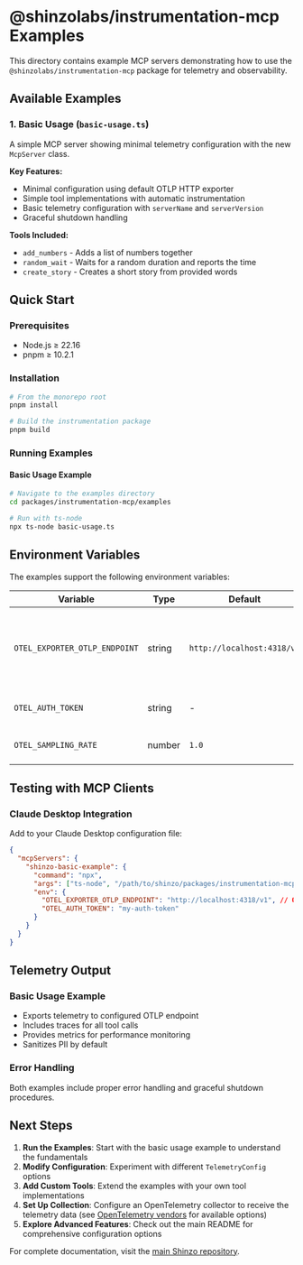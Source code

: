 # @shinzolabs/instrumentation-mcp Examples

This directory contains example MCP servers demonstrating how to use the `@shinzolabs/instrumentation-mcp` package for telemetry and observability.

## Available Examples

### 1. Basic Usage (`basic-usage.ts`)
A simple MCP server showing minimal telemetry configuration with the new `McpServer` class.

**Key Features:**
- Minimal configuration using default OTLP HTTP exporter
- Simple tool implementations with automatic instrumentation
- Basic telemetry configuration with `serverName` and `serverVersion`
- Graceful shutdown handling

**Tools Included:**
- `add_numbers` - Adds a list of numbers together
- `random_wait` - Waits for a random duration and reports the time
- `create_story` - Creates a short story from provided words

## Quick Start

### Prerequisites
- Node.js ≥ 22.16
- pnpm ≥ 10.2.1

### Installation
```bash
# From the monorepo root
pnpm install

# Build the instrumentation package
pnpm build
```

### Running Examples

#### Basic Usage Example
```bash
# Navigate to the examples directory
cd packages/instrumentation-mcp/examples

# Run with ts-node
npx ts-node basic-usage.ts
```

## Environment Variables

The examples support the following environment variables:

| Variable | Type | Default | Description |
|----------|------|---------|-------------|
| `OTEL_EXPORTER_OTLP_ENDPOINT` | string | `http://localhost:4318/v1` | OpenTelemetry collector endpoint (see [OpenTelemetry vendors](https://opentelemetry.io/ecosystem/vendors/) for available collectors) |
| `OTEL_AUTH_TOKEN` | string | - | Bearer token for authentication |
| `OTEL_SAMPLING_RATE` | number | `1.0` | Trace sampling rate (0.0 to 1.0) |

## Testing with MCP Clients

### Claude Desktop Integration
Add to your Claude Desktop configuration file:

```json
{
  "mcpServers": {
    "shinzo-basic-example": {
      "command": "npx",
      "args": ["ts-node", "/path/to/shinzo/packages/instrumentation-mcp/examples/basic-usage.ts"],
      "env": {
        "OTEL_EXPORTER_OTLP_ENDPOINT": "http://localhost:4318/v1", // OpenTelemetry collector endpoint
        "OTEL_AUTH_TOKEN": "my-auth-token"
      }
    }
  }
}
```

## Telemetry Output

### Basic Usage Example
- Exports telemetry to configured OTLP endpoint
- Includes traces for all tool calls
- Provides metrics for performance monitoring
- Sanitizes PII by default

### Error Handling
Both examples include proper error handling and graceful shutdown procedures.

## Next Steps

1. **Run the Examples**: Start with the basic usage example to understand the fundamentals
2. **Modify Configuration**: Experiment with different `TelemetryConfig` options
3. **Add Custom Tools**: Extend the examples with your own tool implementations
4. **Set Up Collection**: Configure an OpenTelemetry collector to receive the telemetry data (see [OpenTelemetry vendors](https://opentelemetry.io/ecosystem/vendors/) for available options)
5. **Explore Advanced Features**: Check out the main README for comprehensive configuration options

For complete documentation, visit the [main Shinzo repository](https://github.com/shinzo-labs/shinzo-ts).
